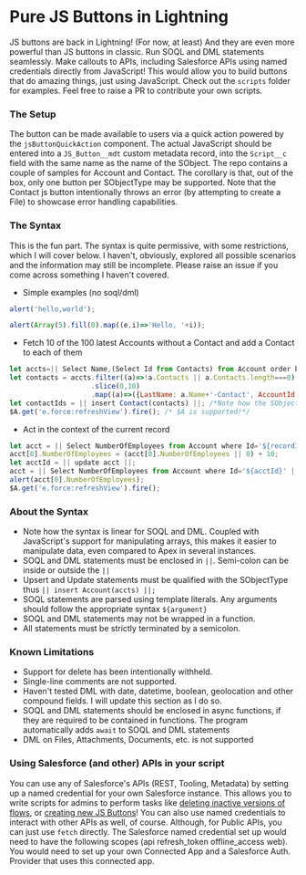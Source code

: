 # Pure JS Buttons in Lightning

JS buttons are back in Lightning! (For now, at least) And they are even more powerful than JS buttons in classic. Run SOQL and DML statements seamlessly. Make callouts to APIs, including Salesforce APIs using named credentials directly from JavaScript! This would allow you to build buttons that do amazing things, just using JavaScript. Check out the `scripts` folder for examples. Feel free to raise a PR to contribute your own scripts.

### The Setup

The button can be made available to users via a quick action powered by the `jsButtonQuickAction` component. The actual JavaScript should be entered into a `JS_Button__mdt` custom metadata record, into the `Script__c` field with the same name as the name of the SObject. The repo contains a couple of samples for Account and Contact. The corollary is that, out of the box, only one button per SObjectType may be supported. Note that the Contact js button intentionally throws an error (by attempting to create a File) to showcase error handling capabilities.

### The Syntax

This is the fun part. The syntax is quite permissive, with some restrictions, which I will cover below. I haven't, obviously, explored all possible scenarios and the information may still be incomplete. Please raise an issue if you come across something I haven't covered.

* Simple examples (no soql/dml)

```javascript 
alert('hello,world');
```

```javascript
alert(Array(5).fill(0).map((e,i)=>'Hello, '+i));
```

* Fetch 10 of the 100 latest Accounts without a Contact and add a Contact to each of them

```javascript 
let accts=|| Select Name,(Select Id from Contacts) from Account order by createddate desc limit 100 ||;
let contacts = accts.filter((a)=>!a.Contacts || a.Contacts.length===0)
                    .slice(0,10)
                    .map((a)=>({LastName: a.Name+'-Contact', AccountId: a.Id}));
let contactIds = || insert Contact(contacts) ||; /*Note how the SObjectType has been specified. This is required for insert and upsert*/
$A.get('e.force:refreshView').fire(); /* $A is supported!*/
```

* Act in the context of the current record

```javascript
let acct = || Select NumberOfEmployees from Account where Id='${recordId}' ||;
acct[0].NumberOfEmployees = (acct[0].NumberOfEmployees || 0) + 10;
let acctId = || update acct ||;
acct = || Select NumberOfEmployees from Account where Id='${acctId}' ||;
alert(acct[0].NumberOfEmployees);
$A.get('e.force:refreshView').fire();
```

### About the Syntax

* Note how the syntax is linear for SOQL and DML. Coupled with JavaScript's support for manipulating arrays, this makes it easier to manipulate data, even compared to Apex in several instances.
* SOQL and DML statements must be enclosed in `||`. Semi-colon can be inside or outside the `||`
* Upsert and Update statements must be qualified with the SObjectType thus `|| insert Account(accts) ||;`
* SOQL statements are parsed using template literals. Any arguments should follow the appropriate syntax `${argument}`
* SOQL and DML statements may not be wrapped in a function.
* All statements must be strictly terminated by a semicolon.

### Known Limitations

* Support for delete has been intentionally withheld.
* Single-line comments are not supported. 
* Haven't tested DML with date, datetime, boolean, geolocation and other compound fields. I will update this section as I do so.
* SOQL and DML statements should be enclosed in async functions, if they are required to be contained in functions. The program automatically adds `await` to SOQL and DML statements
* DML on Files, Attachments, Documents, etc. is not supported

### Using Salesforce (and other) APIs in your script

You can use any of Salesforce's APIs (REST, Tooling, Metadata) by setting up a named credential for your own Salesforce instance. This allows you to write scripts for admins to perform tasks like [deleting inactive versions of flows](scripts/jsButton/deleteInactiveFlowVersions.js), or [creating new JS Buttons](scripts/jsButton/createNewJSButton.js)! You can also use named credentials to interact with other APIs as well, of course. Although, for Public APIs, you can just use `fetch` directly. The Salesforce named credential set up would need to have the following scopes (api refresh_token offline_access web). You would need to set up your own Connected App and a Salesforce Auth. Provider that uses this connected app.
